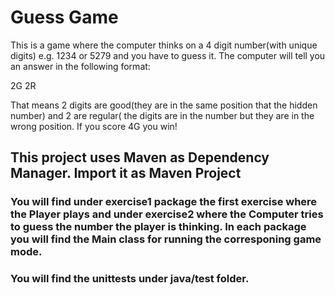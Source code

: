 # Guess Game

This is a game where the computer thinks on a 4 digit number(with unique digits) e.g. 1234 or 5279 and you have to guess it. The computer will tell you an answer in the following format: 

2G 2R

That means 2 digits are good(they are in the same position that the hidden number) and 2 are regular( the digits are in the number but they are in the wrong position. If you score 4G you win!

## This project uses Maven as Dependency Manager. Import it as Maven Project

### You will find under exercise1 package the first exercise where the Player plays and under exercise2 where the Computer tries to guess the number the player is thinking. In each package you will find the Main class for running the corresponing game mode.

### You will find the unittests under java/test folder.